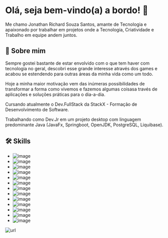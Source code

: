
# Olá, seja bem-vindo(a) a bordo! 👋

Me chamo Jonathan Richard Souza Santos, amante de Tecnologia e apaixonado por trabalhar em projetos onde a Tecnologia, Criatividade e Trabalho em equipe andem juntos.



## 🚀 Sobre mim

Sempre gostei bastante de estar envolvido com o que tem haver com tecnologia no geral, descobri esse grande interesse através dos games e acabou se estendendo para outras áreas da minha vida como um todo.

Hoje a minha maior motivação vem das inúmeras possibilidades de transformar a forma como vivemos e fazemos algumas coisasa
través de aplicações e soluções práticas para o dia-a-dia.

Cursando atualmente o Dev.FullStack da StackX - Formação de Desenvolvimento de Software.

Trabalhando como Dev.Jr em um projeto desktop com linguagem predominante Java (JavaFx, Springboot, OpenJDK, PostgreSQL, Liquibase).

## 🛠 Skills


- ![image](https://img.shields.io/badge/JavaScript-323330?style=for-the-badge&logo=javascript&logoColor=F7DF1E)
- ![image](https://img.shields.io/badge/CSS3-1572B6?style=for-the-badge&logo=css3&logoColor=white)
- ![image](https://img.shields.io/badge/OpenJDK-ED8B00?style=for-the-badge&logo=openjdk&logoColor=white)
- ![image](https://img.shields.io/badge/json-5E5C5C?style=for-the-badge&logo=json&logoColor=white)
- ![image](https://img.shields.io/badge/Eclipse-2C2255?style=for-the-badge&logo=eclipse&logoColor=white)
- ![image](https://img.shields.io/badge/VSCode-0078D4?style=for-the-badge&logo=visual%20studio%20code&logoColor=white)
- ![image](https://img.shields.io/badge/IntelliJ_IDEA-000000.svg?style=for-the-badge&logo=intellij-idea&logoColor=white)
- ![image](https://img.shields.io/badge/Spring-6DB33F?style=for-the-badge&logo=spring&logoColor=white)
- ![image](https://img.shields.io/badge/Spring_Boot-F2F4F9?style=for-the-badge&logo=spring-boot)
- ![image](https://img.shields.io/badge/React-20232A?style=for-the-badge&logo=react&logoColor=61DAFB)
- ![image](https://img.shields.io/badge/Vue.js-35495E?style=for-the-badge&logo=vuedotjs&logoColor=4FC08D)
- ![image](https://img.shields.io/badge/AngularJS-E23237?style=for-the-badge&logo=angularjs&logoColor=white)
- ![image](https://img.shields.io/badge/PostgreSQL-316192?style=for-the-badge&logo=postgresql&logoColor=white)


![url](https://github-readme-stats.vercel.app/api?username=jonathanrichardss)

